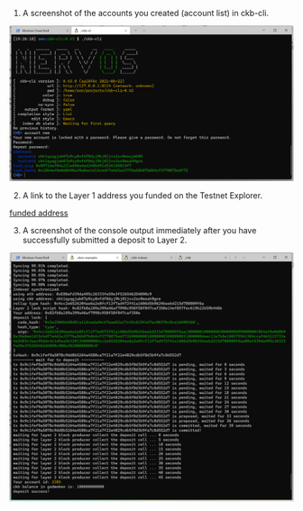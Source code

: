 1. A screenshot of the accounts you created (account list) in ckb-cli.

![account screenshot](ckb-address.png)

2. A link to the Layer 1 address you funded on the Testnet Explorer.

[funded address](https://explorer.nervos.org/aggron/transaction/0x177a1b85f12ba4d6f6f665f14999226d61252e29fdd810132155eef9f75103f8)

3. A screenshot of the console output immediately after you have successfully submitted a deposit to Layer 2.

![deposit to layer2](layer2-deposit.png)
